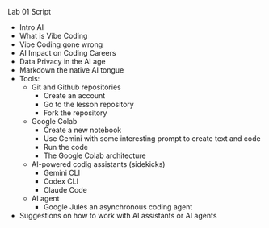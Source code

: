 Lab 01 Script

- Intro AI
- What is Vibe Coding
- Vibe Coding gone wrong
- AI Impact on Coding Careers
- Data Privacy in the AI age
- Markdown the native AI tongue
- Tools:
    - Git and Github repositories
        - Create an account
        - Go to the lesson repository
        - Fork the repository
    - Google Colab
        - Create a new notebook
        - Use Gemini with some interesting prompt to create text and code
        - Run the code
        - The Google Colab architecture
    - AI-powered codig assistants (sidekicks)
        - Gemini CLI
        - Codex CLI
        - Claude Code
    - AI agent
        - Google Jules an asynchronous coding agent
- Suggestions on how to work with AI assistants or AI agents

    